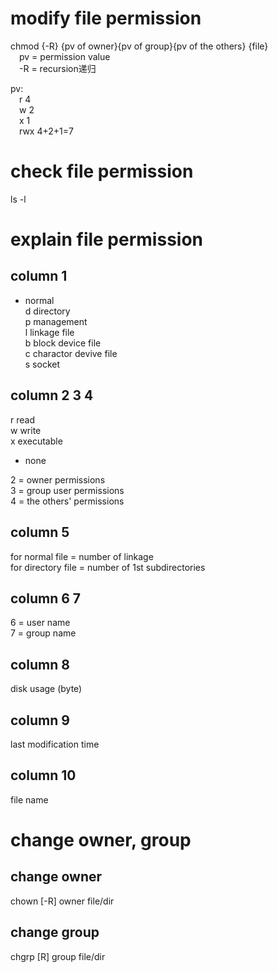 # modify file permission
chmod {-R} {pv of owner}{pv of group}{pv of the others} {file}  
&emsp;pv = permission value  
&emsp;-R = recursion递归  
  
pv:  
&emsp;r 4  
&emsp;w 2  
&emsp;x 1  
&emsp;rwx 4+2+1=7  
# check file permission
ls -l  
# explain file permission
## column 1
- normal  
d directory  
p management  
l linkage file  
b block device file  
c charactor devive file  
s socket  
## column 2 3 4
r read  
w write  
x executable  
- none  
  
2 = owner permissions  
3 = group user permissions  
4 = the others' permissions  
## column 5
for normal file = number of linkage  
for directory file = number of 1st subdirectories  
## column 6 7 
6 = user name  
7 = group name  
## column 8
disk usage (byte)  
## column 9
last modification time  
## column 10
file name  
# change owner, group
## change owner
chown \[-R\] owner file/dir  
## change group
chgrp \[R\] group file/dir  

